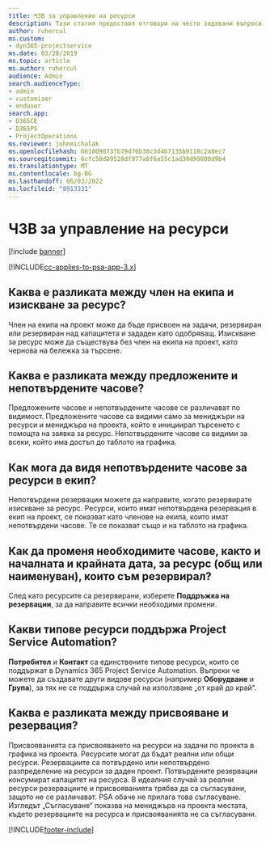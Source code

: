 ```yaml
---
title: ЧЗВ за управление на ресурси
description: Тази статия предоставя отговори на често задавани въпроси относно управлението на ресурси.
author: ruhercul
ms.custom:
- dyn365-projectservice
ms.date: 03/28/2019
ms.topic: article
ms.author: ruhercul
audience: Admin
search.audienceType:
- admin
- customizer
- enduser
search.app:
- D365CE
- D365PS
- ProjectOperations
ms.reviewer: johnmichalak
ms.openlocfilehash: 6610098737b79d76b38c3d467135b9118c2a8ec7
ms.sourcegitcommit: 6cfc50d89528df977a8f6a55c1ad39d99800d9b4
ms.translationtype: MT
ms.contentlocale: bg-BG
ms.lasthandoff: 06/03/2022
ms.locfileid: "8913331"
---
```

# <a name="resource-management-faq"></a>ЧЗВ за управление на ресурси

[!include [banner](../includes/psa-now-project-operations.md)]

[!INCLUDE[cc-applies-to-psa-app-3.x](../includes/cc-applies-to-psa-app-3x.md)]

## <a name="what-is-the-difference-between-a-team-member-and-a-resource-requirement"></a>Каква е разликата между член на екипа и изискване за ресурс?

Член на екипа на проект може да бъде присвоен на задачи, резервиран или резервиран над капацитета и зададен като одобряващ. Изискване за ресурс може да съществува без член на екипа на проект, като чернова на бележка за търсене. 

## <a name="what-is-the-difference-between-proposed-and-soft-booked-hours"></a>Каква е разликата между предложените и непотвърдените часове?

Предложените часове и непотвърдените часове се различават по видимост. Предложените часове са видими само за мениджъри на ресурси и мениджъра на проекта, който е инициирал търсенето с помощта на заявка за ресурс. Непотвърдените часове са видими за всеки, който има достъп до таблото на графика.

## <a name="how-can-i-see-the-soft-booked-hours-for-resources-on-a-team"></a>Как мога да видя непотвърдените часове за ресурси в екип?

Непотвърдени резервации можете да направите, когато резервирате изискване за ресурс. Ресурси, които имат непотвърдена резервация в екип на проект, се показват като членове на екипа, които имат непотвърдени часове. Те се показват също и на таблото на графика.

## <a name="how-do-i-change-the-required-hours-and-the-start-and-end-dates-for-a-resource-generic-or-named-that-i-booked"></a>Как да променя необходимите часове, както и началната и крайната дата, за ресурс (общ или наименуван), които съм резервирал?

След като ресурсите са резервирани, изберете **Поддръжка на резервации**, за да направите всички необходими промени.

## <a name="what-resources-types-does-project-service-automation-support"></a>Какви типове ресурси поддържа Project Service Automation?

**Потребител** и **Контакт** са единствените типове ресурси, които се поддържат в Dynamics 365 Project Service Automation. Въпреки че можете да създавате други видове ресурси (например **Оборудване** и **Група**), за тях не се поддържа случай на използване „от край до край“.

## <a name="what-is-the-difference-between-an-assignment-and-a-booking"></a>Каква е разликата между присвояване и резервация?

Присвояванията са присвояването на ресурси на задачи по проекта в графика на проекта. Ресурсите могат да бъдат реални или общи ресурси. Резервациите са потвърдено или непотвърдено разпределение на ресурси за даден проект. Потвърдените резервации консумират капацитет на ресурса. В идеалния случай за реални ресурси резервациите и присвояванията трябва да са съгласувани, защото не се различават. PSA обаче не прилага това съгласуване. Изгледът „Съгласуване“ показва на мениджъра на проекта местата, където резервациите на ресурса и присвояванията не са съгласувани.


[!INCLUDE[footer-include](../includes/footer-banner.md)]
